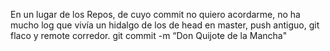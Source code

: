 ﻿En un lugar de los Repos, de cuyo commit no quiero acordarme, no ha mucho log que vivía un hidalgo de los de head en master, push antiguo, git flaco y remote corredor. git commit -m “Don Quijote de la Mancha"